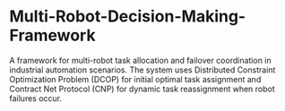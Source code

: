 # Multi-Robot-Decision-Making-Framework
A framework for multi-robot task allocation and failover coordination in industrial automation scenarios. The system uses Distributed Constraint Optimization Problem (DCOP) for initial optimal task assignment and Contract Net Protocol (CNP) for dynamic task reassignment when robot failures occur.
